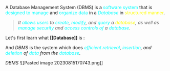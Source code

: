 A Database Management System (DBMS) is a <span style="color:#00ffff">software system</span> that is <span style="color:#00ffff">designed to manage</span> and <span style="color:#00ffff">organize data</span> in a *<span style="color:#00ffff">Database</span>* in <span style="color:#fffd01">structured manner</span>.
>*It <span style="color:#00ffff">allows users</span> to <span style="color:#00ffff">create</span>, <span style="color:#00ffff">modify</span>, and <span style="color:#00ffff">query</span> a <span style="color:#fffd01">database</span>,
>as well as <span style="color:#00ffff">manage security</span> and <span style="color:#00ffff">access controls of</span> a <span style="color:#00ffff">database</span>*.


Let's first learn what **[[Database]]** is :

And *DBMS* is the system which does
	*<span style="color:#00ffff">efficient retrieval</span>, <span style="color:#00ffff">insertion</span>, and <span style="color:#00ffff">deletion</span>  of <span style="color:#00ffff">data</span> from the <span style="color:#00ffff">database</span>.*

*DBMS*
![[Pasted image 20230815170743.png]]